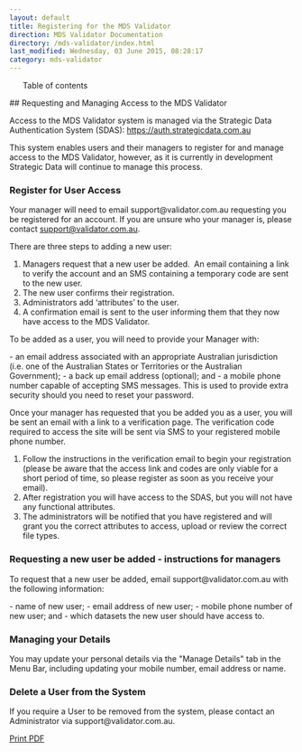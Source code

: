 ```yaml
---
layout: default
title: Registering for the MDS Validator
direction: MDS Validator Documentation
directory: /mds-validator/index.html
last_modified: Wednesday, 03 June 2015, 08:28:17
category: mds-validator
---
```

<ul id="toc">
<li>Table of contents</li>
</ul>
## Requesting and Managing Access to the MDS Validator
<p>Access to the MDS Validator system is managed via the Strategic Data Authentication System (SDAS): <a href="https://auth.strategicdata.com.au">https://auth.strategicdata.com.au</a></p>

<p>This system enables users and their managers to register for and manage access to the MDS Validator, however, as it is currently in development Strategic Data will continue to manage this process.    </p>

### Register for User Access
<p>Your manager will need to email support@validator.com.au requesting you be registered for an account. If you are unsure who your manager is, please contact <a href="mailto:support@validator.com.au">support@validator.com.au</a>.</p>
<p>There are three steps to adding a new user:</p>

1. Managers request that a new user be added.  An email containing a link to verify the account and an SMS containing a temporary code are sent to the new user.
2. The new user confirms their registration.
3. Administrators add ‘attributes’ to the user.
4. A confirmation email is sent to the user informing them that they now have access to the MDS Validator.

<p>To be added as a user, you will need to provide your Manager with:</p>
- an email address associated with an appropriate Australian jurisdiction (i.e. one of the Australian States or Territories or the Australian Government);
- a back up email address (optional); and
- a mobile phone number capable of accepting SMS messages. This is used to provide extra security should you need to reset your password.
<p>Once your manager has requested that you be added you as a user, you will be sent an email with a link to a verification page. The verification code required to access the site will be sent via SMS to your registered mobile phone number.</p>

1. Follow the instructions in the verification email to begin your registration (please be aware that the access link and codes are only viable for a short period of time, so please register as soon as you receive your email).
2. After registration you will have access to the SDAS, but you will not have any functional attributes.
3. The administrators will be notified that you have registered and will grant you the correct attributes to access, upload or review the correct file types.

### Requesting a new user be added - instructions for managers
<p>To request that a new user be added, email support@validator.com.au with the following information:</p>
- name of new user;
- email address of new user;
- mobile phone number of new user; and
- which datasets the new user should have access to.

### Managing your Details
<p>You may update your personal details via the "Manage Details" tab in the Menu Bar, including updating your mobile number, email address or name.</p>

### Delete a User from the System
<p>If you require a User to be removed from the system, please contact an Administrator via support@validator.com.au.</p>

<div class="pull-right" id="print-pdf">
<p><a href="/mds-validator/registering-for-the-mds-online-validator/index.html%3Fpdf=1" target="_blank">Print PDF</a></p>
</div>
<p>&nbsp;</p>
